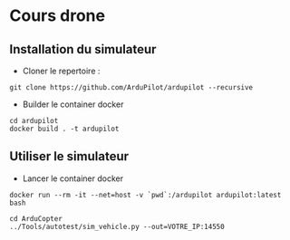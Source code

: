 # Cours drone

## Installation du simulateur

- Cloner le repertoire : 

```
git clone https://github.com/ArduPilot/ardupilot --recursive
```

- Builder le container docker

```
cd ardupilot
docker build . -t ardupilot
```

## Utiliser le simulateur

- Lancer le container docker

```
docker run --rm -it --net=host -v `pwd`:/ardupilot ardupilot:latest bash
```

```
cd ArduCopter
../Tools/autotest/sim_vehicle.py --out=VOTRE_IP:14550
```